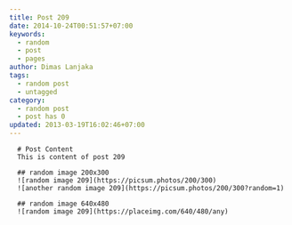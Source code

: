 ```yaml
---
title: Post 209
date: 2014-10-24T00:51:57+07:00
keywords:
  - random
  - post
  - pages
author: Dimas Lanjaka
tags:
  - random post
  - untagged
category:
  - random post
  - post has 0
updated: 2013-03-19T16:02:46+07:00
---
```


      # Post Content
      This is content of post 209

      ## random image 200x300
      ![random image 209](https://picsum.photos/200/300)
      ![another random image 209](https://picsum.photos/200/300?random=1)

      ## random image 640x480
      ![random image 209](https://placeimg.com/640/480/any)
      